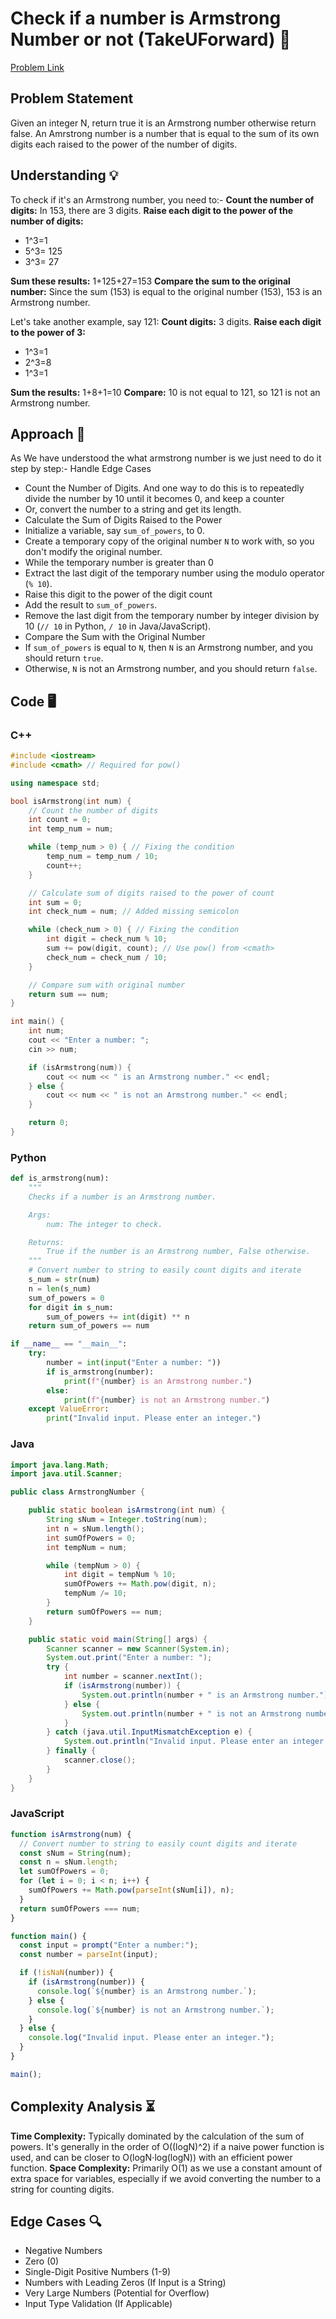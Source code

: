 # Check if a number is Armstrong Number or not (TakeUForward) 🔢

[Problem Link](https://www.geeksforgeeks.org/problems/armstrong-numbers2727/1)

## Problem Statement

Given an integer N, return true it is an Armstrong number otherwise return false. An Amrstrong number is a number that is equal to the sum of its own digits each raised to the power of the number of digits.

## Understanding 💡

To check if it's an Armstrong number, you need to:- **Count the number of digits:** In 153, there are 3 digits.
**Raise each digit to the power of the number of digits:**

- 1^3=1
- 5^3= 125
- 3^3= 27

**Sum these results:** 1+125+27=153
**Compare the sum to the original number:** Since the sum (153) is equal to the original number (153), 153 is an Armstrong number.

Let's take another example, say 121:
**Count digits:** 3 digits.
**Raise each digit to the power of 3:**

- 1^3=1
- 2^3=8
- 1^3=1

**Sum the results:** 1+8+1=10
**Compare:** 10 is not equal to 121, so 121 is not an Armstrong number.

## Approach 🚀

As We have understood the what armstrong number is we just need to do it step by step:- Handle Edge Cases

- Count the Number of Digits. And one way to do this is to repeatedly divide the number by 10 until it becomes 0, and keep a counter
- Or, convert the number to a string and get its length.
- Calculate the Sum of Digits Raised to the Power
- Initialize a variable, say `sum_of_powers`, to 0.
- Create a temporary copy of the original number `N` to work with, so you don't modify the original number.
- While the temporary number is greater than 0
- Extract the last digit of the temporary number using the modulo operator (`% 10`).
- Raise this digit to the power of the digit count
- Add the result to `sum_of_powers`.
- Remove the last digit from the temporary number by integer division by 10 (`// 10` in Python, `/ 10` in Java/JavaScript).
- Compare the Sum with the Original Number
- If `sum_of_powers` is equal to `N`, then `N` is an Armstrong number, and you should return `true`.
- Otherwise, `N` is not an Armstrong number, and you should return `false`.

## Code 🖥️

### C++

```cpp
#include <iostream>
#include <cmath> // Required for pow()

using namespace std;

bool isArmstrong(int num) {
    // Count the number of digits
    int count = 0;
    int temp_num = num;

    while (temp_num > 0) { // Fixing the condition
        temp_num = temp_num / 10;
        count++;
    }

    // Calculate sum of digits raised to the power of count
    int sum = 0;
    int check_num = num; // Added missing semicolon

    while (check_num > 0) { // Fixing the condition
        int digit = check_num % 10;
        sum += pow(digit, count); // Use pow() from <cmath>
        check_num = check_num / 10;
    }

    // Compare sum with original number
    return sum == num;
}

int main() {
    int num;
    cout << "Enter a number: ";
    cin >> num;

    if (isArmstrong(num)) {
        cout << num << " is an Armstrong number." << endl;
    } else {
        cout << num << " is not an Armstrong number." << endl;
    }

    return 0;
}
```

### Python

```python
def is_armstrong(num):
    """
    Checks if a number is an Armstrong number.

    Args:
        num: The integer to check.

    Returns:
        True if the number is an Armstrong number, False otherwise.
    """
    # Convert number to string to easily count digits and iterate
    s_num = str(num)
    n = len(s_num)
    sum_of_powers = 0
    for digit in s_num:
        sum_of_powers += int(digit) ** n
    return sum_of_powers == num

if __name__ == "__main__":
    try:
        number = int(input("Enter a number: "))
        if is_armstrong(number):
            print(f"{number} is an Armstrong number.")
        else:
            print(f"{number} is not an Armstrong number.")
    except ValueError:
        print("Invalid input. Please enter an integer.")
```

### Java

```java
import java.lang.Math;
import java.util.Scanner;

public class ArmstrongNumber {

    public static boolean isArmstrong(int num) {
        String sNum = Integer.toString(num);
        int n = sNum.length();
        int sumOfPowers = 0;
        int tempNum = num;

        while (tempNum > 0) {
            int digit = tempNum % 10;
            sumOfPowers += Math.pow(digit, n);
            tempNum /= 10;
        }
        return sumOfPowers == num;
    }

    public static void main(String[] args) {
        Scanner scanner = new Scanner(System.in);
        System.out.print("Enter a number: ");
        try {
            int number = scanner.nextInt();
            if (isArmstrong(number)) {
                System.out.println(number + " is an Armstrong number.");
            } else {
                System.out.println(number + " is not an Armstrong number.");
            }
        } catch (java.util.InputMismatchException e) {
            System.out.println("Invalid input. Please enter an integer.");
        } finally {
            scanner.close();
        }
    }
}
```

### JavaScript

```javascript
function isArmstrong(num) {
  // Convert number to string to easily count digits and iterate
  const sNum = String(num);
  const n = sNum.length;
  let sumOfPowers = 0;
  for (let i = 0; i < n; i++) {
    sumOfPowers += Math.pow(parseInt(sNum[i]), n);
  }
  return sumOfPowers === num;
}

function main() {
  const input = prompt("Enter a number:");
  const number = parseInt(input);

  if (!isNaN(number)) {
    if (isArmstrong(number)) {
      console.log(`${number} is an Armstrong number.`);
    } else {
      console.log(`${number} is not an Armstrong number.`);
    }
  } else {
    console.log("Invalid input. Please enter an integer.");
  }
}

main();
```

## Complexity Analysis ⏳

**Time Complexity:** Typically dominated by the calculation of the sum of powers. It's generally in the order of O((logN)^2) if a naive power function is used, and can be closer to O(logN⋅log(logN)) with an efficient power function.
**Space Complexity:** Primarily O(1) as we use a constant amount of extra space for variables, especially if we avoid converting the number to a string for counting digits.

## Edge Cases 🔍

- Negative Numbers
- Zero (0)
- Single-Digit Positive Numbers (1-9)
- Numbers with Leading Zeros (If Input is a String)
- Very Large Numbers (Potential for Overflow)
- Input Type Validation (If Applicable)
